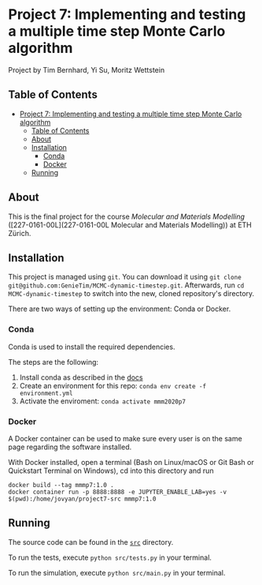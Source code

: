 # Project 7: Implementing and testing a multiple time step Monte Carlo algorithm

Project by Tim Bernhard, Yi Su, Moritz Wettstein

## Table of Contents
- [Project 7: Implementing and testing a multiple time step Monte Carlo algorithm](#project-7-implementing-and-testing-a-multiple-time-step-monte-carlo-algorithm)
  - [Table of Contents](#table-of-contents)
  - [About](#about)
  - [Installation](#installation)
    - [Conda](#conda)
    - [Docker](#docker)
  - [Running](#running)

## About

This is the final project for the course _Molecular and Materials Modelling_ ([227-0161-00L](227-0161-00L  Molecular and Materials Modelling)) at ETH Zürich.

## Installation

This project is managed using `git`.
You can download it using `git clone git@github.com:GenieTim/MCMC-dynamic-timestep.git`.
Afterwards, run `cd MCMC-dynamic-timestep` to switch into the new, cloned repository's directory.

There are two ways of setting up the environment: Conda or Docker.

### Conda

Conda is used to install the required dependencies.

The steps are the following:

1. Install conda as described in the [docs](https://docs.conda.io/projects/conda/en/latest/user-guide/install/index.html)
2. Create an environment for this repo: `conda env create -f environment.yml`
3. Activate the enviroment: `conda activate mmm2020p7`

### Docker

A Docker container can be used to make sure every user is on the same page regarding the software installed.

With Docker installed, open a terminal (Bash on Linux/macOS or Git Bash or Quickstart Terminal on Windows), cd into this directory and run

```shell
docker build --tag mmmp7:1.0 .
docker container run -p 8888:8888 -e JUPYTER_ENABLE_LAB=yes -v $(pwd):/home/jovyan/project7-src mmmp7:1.0
```


## Running

The source code can be found in the [`src`](./src) directory.

To run the tests, execute `python src/tests.py` in your terminal.

To run the simulation, execute `python src/main.py` in your terminal.
